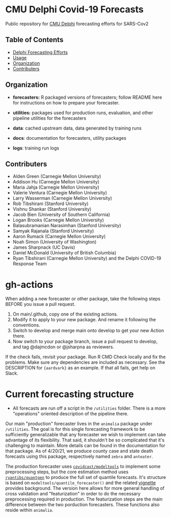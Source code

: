 # CMU Delphi Covid-19 Forecasts

Public repository for [CMU Delphi](https://delphi.cmu.edu) forecasting efforts for SARS-Cov2

## Table of Contents

* [Delphi Forecasting Efforts](#delphi-forecasting-efforts)
* [Usage](#usage)
* [Organization](#organization)
* [Contributers](#contributers)

## Organization

* **forecasters:** R packaged versions of forecasters; follow README here for instructions on how to prepare your forecaster.

* **utilities:** packages used for production runs, evaluation, and other pipeline utilities for the forecasters

* **data**: cached upstream data, data generated by training runs

* **docs**: documentation for forecasters, utility packages

* **logs**: training run logs

## Contributers

- Alden Green (Carnegie Mellon University)
- Addison Hu (Carnegie Mellon University)
- Maria Jahja (Carnegie Mellon University)
- Valerie Ventura (Carnegie Mellon University)
- Larry Wasserman (Carnegie Mellon University)
- Rob Tibshirani (Stanford University)
- Vishnu Shankar (Stanford University)
- Jacob Bien (University of Southern California)
- Logan Brooks (Carnegie Mellon University)
- Balasubramanian Narasimhan (Stanford University)
- Samyak Rajanala (Stanford University)
- Aaron Rumack (Carnegie Mellon University)
- Noah Simon (University of Washington)
- James Sharpnack (UC Davis)
- Daniel McDonald (University of British Columbia)
- Ryan Tibshirani (Carnegie Mellon University)
and the Delphi COVID-19 Response Team


# gh-actions

When adding a new forecaster or other package, take the following steps BEFORE you issue a pull request.
1. On main/.github, copy one of the existing actions.
2. Modify it to apply to your new package. And rename it following the conventions.
3. Switch to develop and merge main onto develop to get your new Action there.
4. Now switch to your package branch, issue a pull request to develop, and tag @dajmcdon or @jsharpna as reviewers.

If the check fails, revisit your package. Run R CMD Check locally and fix the problems. Make sure any dependencies are included as necessary. See the DESCRIPTION for `{aardvark}` as an example. If that all fails, get help on Slack.

# Current forecasting structure

* All forecasts are run off a script in the `/utilities` folder. There is a more "operations" oriented description of the pipeline there.

Our main "production" forecaster lives in the `animalia` package under `/utilities`. The goal is for this single
forecasting framework to be sufficiently generalizable that any forecaster we wish to implement can take
advantage of its flexibility. That said, it shouldn't be so complicated that it's challenging to maintain.
More details can be found in the documentation for that package. As of 4/20/21, we produce county case and state
death forecasts using this package, respectively named `zebra` and `anteater`.

The production forecaster uses [`covidcast/modeltools`](https://cmu-delphi.github.io/covidcast/modeltoolsR/index.html)
to implement some preprocessing steps, but the core
estimation method uses [`ryantibs/quantgen`](https://ryantibs.github.io/quantgen/index.html) 
to produce the full set of quantile forecasts. It's structure
is based on `modeltools/quantile_forecaster()` and the related 
[vignette](https://cmu-delphi.github.io/covidcast/modeltoolsR/articles/quantgen-forecast.html) provides background. The 
version here allows for more general handling of cross validation and "featurization" in order to do the
necessary preprocessing required in production. The featurization steps are the main difference between the two 
porduction forecasters. These functions also reside within `animalia`.
